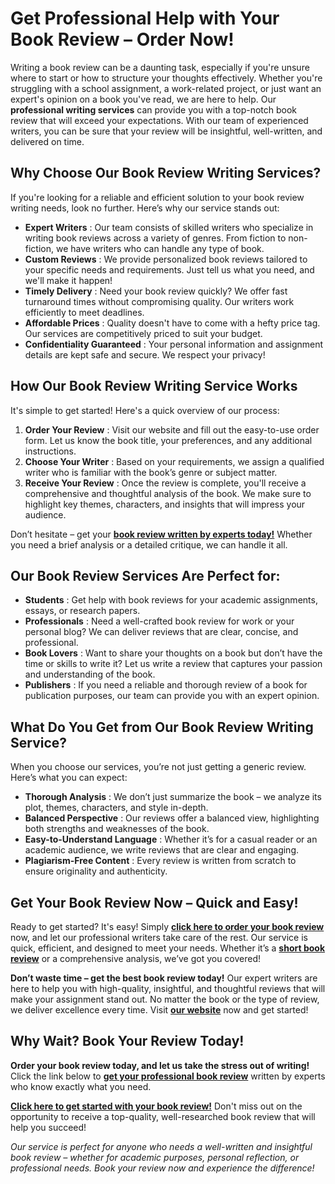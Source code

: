 # Get Professional Help with Your Book Review – Order Now!

Writing a book review can be a daunting task, especially if you're unsure where to start or how to structure your thoughts effectively. Whether you're struggling with a school assignment, a work-related project, or just want an expert's opinion on a book you've read, we are here to help. Our **professional writing services** can provide you with a top-notch book review that will exceed your expectations. With our team of experienced writers, you can be sure that your review will be insightful, well-written, and delivered on time.

## Why Choose Our Book Review Writing Services?

If you're looking for a reliable and efficient solution to your book review writing needs, look no further. Here’s why our service stands out:

- **Expert Writers** : Our team consists of skilled writers who specialize in writing book reviews across a variety of genres. From fiction to non-fiction, we have writers who can handle any type of book.
- **Custom Reviews** : We provide personalized book reviews tailored to your specific needs and requirements. Just tell us what you need, and we'll make it happen!
- **Timely Delivery** : Need your book review quickly? We offer fast turnaround times without compromising quality. Our writers work efficiently to meet deadlines.
- **Affordable Prices** : Quality doesn't have to come with a hefty price tag. Our services are competitively priced to suit your budget.
- **Confidentiality Guaranteed** : Your personal information and assignment details are kept safe and secure. We respect your privacy!

## How Our Book Review Writing Service Works

It's simple to get started! Here's a quick overview of our process:

1. **Order Your Review** : Visit our website and fill out the easy-to-use order form. Let us know the book title, your preferences, and any additional instructions.
2. **Choose Your Writer** : Based on your requirements, we assign a qualified writer who is familiar with the book’s genre or subject matter.
3. **Receive Your Review** : Once the review is complete, you'll receive a comprehensive and thoughtful analysis of the book. We make sure to highlight key themes, characters, and insights that will impress your audience.

Don’t hesitate – get your [**book review written by experts today!**](https://tinyurl.com/topessay?keyword=writing+a+book+review) Whether you need a brief analysis or a detailed critique, we can handle it all.

## Our Book Review Services Are Perfect for:

- **Students** : Get help with book reviews for your academic assignments, essays, or research papers.
- **Professionals** : Need a well-crafted book review for work or your personal blog? We can deliver reviews that are clear, concise, and professional.
- **Book Lovers** : Want to share your thoughts on a book but don’t have the time or skills to write it? Let us write a review that captures your passion and understanding of the book.
- **Publishers** : If you need a reliable and thorough review of a book for publication purposes, our team can provide you with an expert opinion.

## What Do You Get from Our Book Review Writing Service?

When you choose our services, you’re not just getting a generic review. Here’s what you can expect:

- **Thorough Analysis** : We don’t just summarize the book – we analyze its plot, themes, characters, and style in-depth.
- **Balanced Perspective** : Our reviews offer a balanced view, highlighting both strengths and weaknesses of the book.
- **Easy-to-Understand Language** : Whether it’s for a casual reader or an academic audience, we write reviews that are clear and engaging.
- **Plagiarism-Free Content** : Every review is written from scratch to ensure originality and authenticity.

## Get Your Book Review Now – Quick and Easy!

Ready to get started? It's easy! Simply [**click here to order your book review**](https://tinyurl.com/topessay?keyword=writing+a+book+review) now, and let our professional writers take care of the rest. Our service is quick, efficient, and designed to meet your needs. Whether it’s a [**short book review**](https://tinyurl.com/topessay?keyword=writing+a+book+review) or a comprehensive analysis, we’ve got you covered!

**Don’t waste time – get the best book review today!** Our expert writers are here to help you with high-quality, insightful, and thoughtful reviews that will make your assignment stand out. No matter the book or the type of review, we deliver excellence every time. Visit [**our website**](https://tinyurl.com/topessay?keyword=writing+a+book+review) now and get started!

## Why Wait? Book Your Review Today!

**Order your book review today, and let us take the stress out of writing!** Click the link below to [**get your professional book review**](https://tinyurl.com/topessay?keyword=writing+a+book+review) written by experts who know exactly what you need.

[**Click here to get started with your book review!**](https://tinyurl.com/topessay?keyword=writing+a+book+review) Don't miss out on the opportunity to receive a top-quality, well-researched book review that will help you succeed!

_Our service is perfect for anyone who needs a well-written and insightful book review – whether for academic purposes, personal reflection, or professional needs. Book your review now and experience the difference!_
